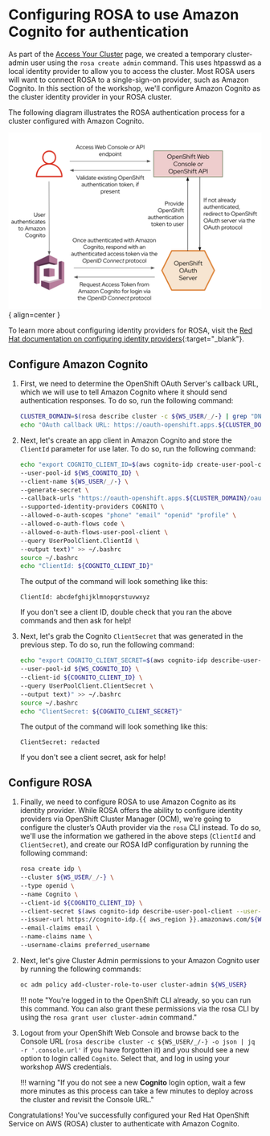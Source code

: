 # Configuring ROSA to use Amazon Cognito for authentication

As part of the [Access Your Cluster](../../100-setup/3-access-cluster/) page, we created a temporary cluster-admin user using the `rosa create admin` command. This uses htpasswd as a local identity provider to allow you to access the cluster. Most ROSA users will want to connect ROSA to a single-sign-on provider, such as Amazon Cognito. In this section of the workshop, we'll configure Amazon Cognito as the cluster identity provider in your ROSA cluster.

The following diagram illustrates the ROSA authentication process for a cluster configured with Amazon Cognito. 

![Flow chart illustrating the ROSA authentication process for a cluster configured with Amazon Cognito](../assets/images/rosa_idp_cognito.png){ align=center }

To learn more about configuring identity providers for ROSA, visit the [Red Hat documentation on configuring identity providers](https://docs.openshift.com/rosa/rosa_install_access_delete_clusters/rosa-sts-config-identity-providers.html){:target="_blank"}.

## Configure Amazon Cognito

1. First, we need to determine the OpenShift OAuth Server's callback URL, which we will use to tell Amazon Cognito where it should send authentication responses. To do so, run the following command:

    ```bash
    CLUSTER_DOMAIN=$(rosa describe cluster -c ${WS_USER/_/-} | grep "DNS" | grep -oE '\S+.openshiftapps.com')
    echo "OAuth callback URL: https://oauth-openshift.apps.${CLUSTER_DOMAIN}/oauth2callback/Cognito"
    ```

1. Next, let's create an app client in Amazon Cognito and store the `ClientId` parameter for use later. To do so, run the following command:

    ```bash
    echo "export COGNITO_CLIENT_ID=$(aws cognito-idp create-user-pool-client \
    --user-pool-id ${WS_COGNITO_ID} \
    --client-name ${WS_USER/_/-} \
    --generate-secret \
    --callback-urls "https://oauth-openshift.apps.${CLUSTER_DOMAIN}/oauth2callback/Cognito" \
    --supported-identity-providers COGNITO \
    --allowed-o-auth-scopes "phone" "email" "openid" "profile" \
    --allowed-o-auth-flows code \
    --allowed-o-auth-flows-user-pool-client \
    --query UserPoolClient.ClientId \
    --output text)" >> ~/.bashrc
    source ~/.bashrc
    echo "ClientId: ${COGNITO_CLIENT_ID}"
    ```

    The output of the command will look something like this:

    ```{.text, .no-copy}
    ClientId: abcdefghijklmnopqrstuvwxyz
    ```

    If you don't see a client ID, double check that you ran the above commands and then ask for help!

1. Next, let's grab the Cognito `ClientSecret` that was generated in the previous step. To do so, run the following command:

    ```bash
    echo "export COGNITO_CLIENT_SECRET=$(aws cognito-idp describe-user-pool-client \
    --user-pool-id ${WS_COGNITO_ID} \
    --client-id ${COGNITO_CLIENT_ID} \
    --query UserPoolClient.ClientSecret \
    --output text)" >> ~/.bashrc
    source ~/.bashrc
    echo "ClientSecret: ${COGNITO_CLIENT_SECRET}"
    ```

    The output of the command will look something like this:

    ```{.text, .no-copy}
    ClientSecret: redacted
    ```

    If you don't see a client secret, ask for help!

## Configure ROSA

1. Finally, we need to configure ROSA to use Amazon Cognito as its identity provider. While ROSA offers the ability to configure identity providers via OpenShift Cluster Manager (OCM), we're going to configure the cluster’s OAuth provider via the `rosa` CLI instead. To do so, we'll use the information we gathered in the above steps (`ClientId` and `ClientSecret`), and create our ROSA IdP configuration by running the following command: 

    ```bash
    rosa create idp \
    --cluster ${WS_USER/_/-} \
    --type openid \
    --name Cognito \
    --client-id ${COGNITO_CLIENT_ID} \
    --client-secret $(aws cognito-idp describe-user-pool-client --user-pool-id ${WS_COGNITO_ID} --client-id ${COGNITO_CLIENT_ID} --query UserPoolClient.ClientSecret --output text) \
    --issuer-url https://cognito-idp.{{ aws_region }}.amazonaws.com/${WS_COGNITO_ID} \
    --email-claims email \
    --name-claims name \
    --username-claims preferred_username
    ```

1. Next, let's give Cluster Admin permissions to your Amazon Cognito user by running the following commands:

    ```bash
    oc adm policy add-cluster-role-to-user cluster-admin ${WS_USER}
    ```

    !!! note "You're logged in to the OpenShift CLI already, so you can run this command. You can also grant these permissions via the rosa CLI by using the `rosa grant user cluster-admin` command."

1. Logout from your OpenShift Web Console and browse back to the Console URL (`rosa describe cluster -c ${WS_USER/_/-} -o json | jq -r '.console.url'` if you have forgotten it) and you should see a new option to login called `Cognito`. Select that, and log in using your workshop AWS credentials.

    !!! warning "If you do not see a new **Cognito** login option, wait a few more minutes as this process can take a few minutes to deploy across the cluster and revisit the Console URL."

Congratulations! You've successfully configured your Red Hat OpenShift Service on AWS (ROSA) cluster to authenticate with Amazon Cognito.

